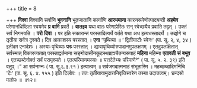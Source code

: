 +++
title = 8

+++
**विश्वा** विश्वानि सर्वाणि **भुवनानि** भूतजातानि कार्याणि **आरभमाणा** कारणरूपेणोत्पादयन्ती **अहमेव** परेणानधिष्ठिता स्वयमेव **प्र** **वामि** प्रवर्ते । **वातइव** यथा वातः परेणाप्रेरितः सन् स्वेच्छयैव प्रवाति तद्वत् । उक्तं सर्वं निगमयति । **परो** **दिवा** । पर इति सकारान्तं परस्तादित्यर्थे वर्तते यथा अध इत्यधस्तादर्थे । तद्योगे च तृतीया सर्वत्र दृश्यते। दिव आकाशस्य परस्तात् । **एना**
“पृथिव्या ॥ ‘ द्वितीयाटौः स्वेनः' (पा. सू. २, ४, ३४ ) इतीदम एनादेशः । अस्याः पृथिव्याः **परः** परस्तात् । द्यावापृथिव्योरुपादानमुपलक्षणम् । एतदुपलक्षितात् सर्वस्मात् विकारजातात् परस्ताद्वर्तमाना सङ्गोदासीनकूटस्थब्रह्मचैतन्यरूपाहं **महिना** महिम्ना **एतावती** **सं** **बभूव** । एतच्छब्देनोक्तं सर्वं परामृश्यते । एतत्परिमाणमस्याः ॥ यत्तदेतेभ्यः परिमाणे°' ( पा. सू. ५. २. ३९) इति वतुप् ।“ आ सर्वनाम्नः ( पा. सू.६.३.९१ ) इत्यात्वम् ॥ सर्वजगदात्मनाहं संभूतास्मि । महच्छब्दादिमनिचि 'टेः' (पा. सू. ६. ४. १५५ ) इति टिलोपः । ततः तृतीयायामुदात्तनिवृत्तिस्वरेण तस्या उदात्तत्वम्। छन्दसो मलोपः ॥ ॥१२॥
